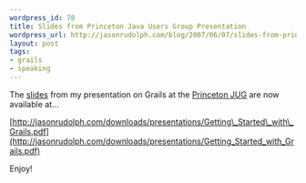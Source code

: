 ```yaml
--- 
wordpress_id: 78
title: Slides from Princeton Java Users Group Presentation
wordpress_url: http://jasonrudolph.com/blog/2007/06/07/slides-from-princeton-java-users-group-presentations/
layout: post
tags:
- grails
- speaking	
---
```

The [slides](http://jasonrudolph.com/downloads/presentations/Getting_Started_with_Grails.pdf) from my presentation on Grails at the [Princeton JUG](http://jasonrudolph.com/blog/2007/05/30/groovy-grails-double-header-at-princeton-jug/) are now available at…

[http://jasonrudolph.com/downloads/presentations/Getting\_Started\_with\_Grails.pdf](http://jasonrudolph.com/downloads/presentations/Getting_Started_with_Grails.pdf)
 
Enjoy!
